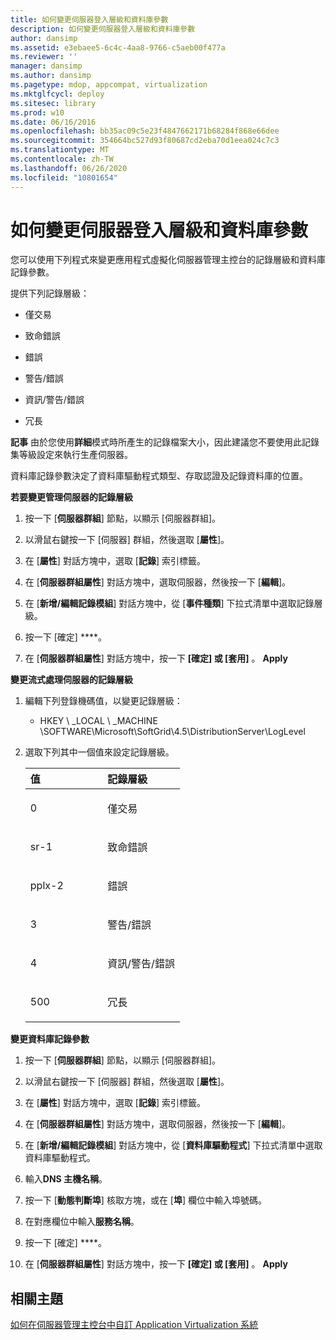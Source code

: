 ```yaml
---
title: 如何變更伺服器登入層級和資料庫參數
description: 如何變更伺服器登入層級和資料庫參數
author: dansimp
ms.assetid: e3ebaee5-6c4c-4aa8-9766-c5aeb00f477a
ms.reviewer: ''
manager: dansimp
ms.author: dansimp
ms.pagetype: mdop, appcompat, virtualization
ms.mktglfcycl: deploy
ms.sitesec: library
ms.prod: w10
ms.date: 06/16/2016
ms.openlocfilehash: bb35ac09c5e23f4847662171b68284f868e66dee
ms.sourcegitcommit: 354664bc527d93f80687cd2eba70d1eea024c7c3
ms.translationtype: MT
ms.contentlocale: zh-TW
ms.lasthandoff: 06/26/2020
ms.locfileid: "10801654"
---
```

# 如何變更伺服器登入層級和資料庫參數


您可以使用下列程式來變更應用程式虛擬化伺服器管理主控台的記錄層級和資料庫記錄參數。

提供下列記錄層級：

-   僅交易

-   致命錯誤

-   錯誤

-   警告/錯誤

-   資訊/警告/錯誤

-   冗長

**記事** 由於您使用**詳細**模式時所產生的記錄檔案大小，因此建議您不要使用此記錄集等級設定來執行生產伺服器。

 

資料庫記錄參數決定了資料庫驅動程式類型、存取認證及記錄資料庫的位置。

**若要變更管理伺服器的記錄層級**

1.  按一下 [**伺服器群組**] 節點，以顯示 [伺服器群組]。

2.  以滑鼠右鍵按一下 [伺服器] 群組，然後選取 [**屬性**]。

3.  在 [**屬性**] 對話方塊中，選取 [**記錄**] 索引標籤。

4.  在 [**伺服器群組屬性**] 對話方塊中，選取伺服器，然後按一下 [**編輯**]。

5.  在 [**新增/編輯記錄模組**] 對話方塊中，從 [**事件種類**] 下拉式清單中選取記錄層級。

6.  按一下 \[確定\] ****。

7.  在 [**伺服器群組屬性**] 對話方塊中，按一下 **[確定] 或 [套用]** 。 **Apply**

**變更流式處理伺服器的記錄層級**

1.  編輯下列登錄機碼值，以變更記錄層級：

    -   HKEY \ _LOCAL \ _MACHINE \\SOFTWARE\\Microsoft\\SoftGrid\\4.5\\DistributionServer\\LogLevel

2.  選取下列其中一個值來設定記錄層級。

    <table>
    <colgroup>
    <col width="50%" />
    <col width="50%" />
    </colgroup>
    <thead>
    <tr class="header">
    <th align="left">值</th>
    <th align="left">記錄層級</th>
    </tr>
    </thead>
    <tbody>
    <tr class="odd">
    <td align="left"><p>0</p></td>
    <td align="left"><p>僅交易</p></td>
    </tr>
    <tr class="even">
    <td align="left"><p>sr-1</p></td>
    <td align="left"><p>致命錯誤</p></td>
    </tr>
    <tr class="odd">
    <td align="left"><p>pplx-2</p></td>
    <td align="left"><p>錯誤</p></td>
    </tr>
    <tr class="even">
    <td align="left"><p>3</p></td>
    <td align="left"><p>警告/錯誤</p></td>
    </tr>
    <tr class="odd">
    <td align="left"><p>4</p></td>
    <td align="left"><p>資訊/警告/錯誤</p></td>
    </tr>
    <tr class="even">
    <td align="left"><p>500</p></td>
    <td align="left"><p>冗長</p></td>
    </tr>
    </tbody>
    </table>

     

**變更資料庫記錄參數**

1.  按一下 [**伺服器群組**] 節點，以顯示 [伺服器群組]。

2.  以滑鼠右鍵按一下 [伺服器] 群組，然後選取 [**屬性**]。

3.  在 [**屬性**] 對話方塊中，選取 [**記錄**] 索引標籤。

4.  在 [**伺服器群組屬性**] 對話方塊中，選取伺服器，然後按一下 [**編輯**]。

5.  在 [**新增/編輯記錄模組**] 對話方塊中，從 [**資料庫驅動程式**] 下拉式清單中選取資料庫驅動程式。

6.  輸入**DNS 主機名稱**。

7.  按一下 [**動態判斷埠**] 核取方塊，或在 [**埠**] 欄位中輸入埠號碼。

8.  在對應欄位中輸入**服務名稱**。

9.  按一下 \[確定\] ****。

10. 在 [**伺服器群組屬性**] 對話方塊中，按一下 **[確定] 或 [套用]** 。 **Apply**

## 相關主題


[如何在伺服器管理主控台中自訂 Application Virtualization 系統](how-to-customize-an-application-virtualization-system-in-the-server-management-console.md)

 

 





